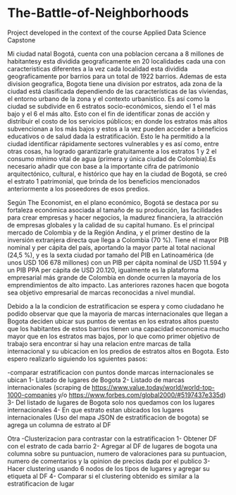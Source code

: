 # The-Battle-of-Neighborhoods
Project developed in the context of the course Applied Data Science Capstone

Mi ciudad natal Bogotá, cuenta con una poblacion cercana a 8 millones de habitantesy esta dividida geograficamente en 20 localidades cada una con caracteristicas diferentes a la vez cada localidad esta dividida geograficamente por barrios para un total de 1922 barrios. Ademas de esta division geografica, Bogota tiene una division por estratos, ada zona de la ciudad está clasificada dependiendo de las características de las viviendas, el entorno urbano de la zona y el contexto urbanístico. Es así como la ciudad se subdivide en 6 estratos socio-económicos, siendo el 1 el más bajo y el 6 el más alto. Esto con el fin de identificar zonas de acción y distribuir el costo de los servicios públicos; en donde los estratos más altos subvencionan a los más bajos y estos a la vez pueden acceder a beneficios educativos o de salud dada la estratificación. Esto le ha permitido a la ciudad identificar rápidamente sectores vulnerables y es así como, entre otras cosas, ha logrado garantizarle gratuitamente a los estratos 1 y 2 el consumo mínimo vital de agua (primera y única ciudad de Colombia).Es necesario añadir que con base a la importante cifra de patrimonio arquitectónico, cultural, e histórico que hay en la ciudad de Bogotá, se creó el estrato 1 patrimonial, que brinda de los beneficios mencionados anteriormente a los poseedores de esos predios.

Según The Economist, en el plano económico, Bogotá se destaca por su fortaleza económica asociada al tamaño de su producción, las facilidades para crear empresas y hacer negocios, la madurez financiera, la atracción de empresas globales y la calidad de su capital humano. Es el principal mercado de Colombia y de la Región Andina, y el primer destino de la inversión extranjera directa que llega a Colombia (70 %). Tiene el mayor PIB nominal y per cápita del país, aportando la mayor parte al total nacional (24,5 %), y es la sexta ciudad por tamaño del PIB en Latinoamérica (de unos USD 106 678 millones) con un PIB per cápita nominal de USD 11.594 y un PIB PPA per cápita de USD 20.120, igualmente es la plataforma empresarial más grande de Colombia en donde ocurren la mayoría de los emprendimientos de alto impacto. Las anteriores razones hacen que bogota sea objetivo empresarial de marcas reconocidas a nivel mundial.

Debido a la la condicion de estratificacion se espera y como ciudadano he podido observar que que la mayoria de marcas internacionales que llegan a Bogota deciden ubicar sus puntos de ventas en los estratos altos puesto que los habitantes de estos barrios tienen una capacidad economica mucho mayor que en los estratos mas bajos, por lo que como primer objetivo de trabajo sera encontrar si hay una relacion entre marcas de talla internacional y su ubicacion en los predios de estratos altos en Bogota. Esto espero realizarlo siguiendo los sguientes pasos: 

-comparar estratificacion con puntos donde marcas internacionales se ubican
  1- Listado de lugares de Bogota 
  2- Listado de marcas internacionales (scraping de https://www.value.today/world/world-top-1000-companies y/o https://www.forbes.com/global2000/#5197437e335d)
  3- Del listado de lugares de Bogota solo nos quedamos con los lugares internacionales
  4- En que estrato estan ubicados los lugares internacionales (Uso del mapa JSON de estratificacion de bogota) se agrega un columna de estrato al DF
 
Otra 
-Clusterizacion para contrastar con la estratificacion
  1- Obtener DF con el estrato de cada barrio
  2- Agregar al DF de lugares de bogota una columna sobre su puntuacion, numero de valoraciones para su puntuacion, numero de comentarios y la opinion de precios dada por el publico
  3- Hacer clustering usando 6 nodos de los tipos de lugares y agregar su etiqueta al DF
  4- Comparar si el clustering obtenido es similar a la estratificacion de lugar

